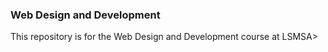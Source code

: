 ### Web Design and Development
This repository is for the Web Design and Development course at LSMSA>
